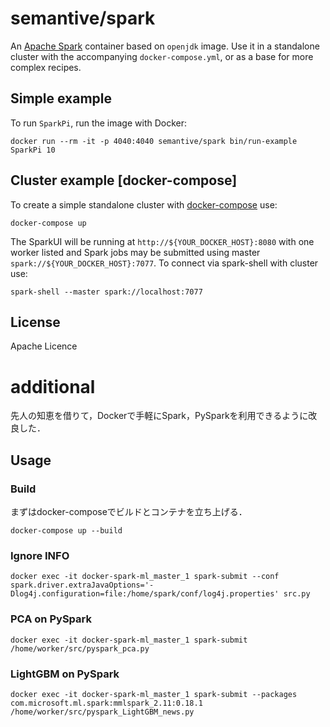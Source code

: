 # semantive/spark

An [Apache Spark](http://spark.apache.org) container based on `openjdk` image. Use it in a standalone cluster with the accompanying `docker-compose.yml`, or as a base for more complex recipes.

## Simple example

To run `SparkPi`, run the image with Docker:

    docker run --rm -it -p 4040:4040 semantive/spark bin/run-example SparkPi 10

## Cluster example [docker-compose]

To create a simple standalone cluster with [docker-compose](http://docs.docker.com/compose) use:

    docker-compose up

The SparkUI will be running at `http://${YOUR_DOCKER_HOST}:8080` with one worker listed and Spark jobs may be submitted using master `spark://${YOUR_DOCKER_HOST}:7077`. To connect via spark-shell with cluster use:

    spark-shell --master spark://localhost:7077

## License

Apache Licence


# additional

先人の知恵を借りて，Dockerで手軽にSpark，PySparkを利用できるように改良した．

## Usage

### Build

まずはdocker-composeでビルドとコンテナを立ち上げる．

``` shell
docker-compose up --build
```

### Ignore INFO

``` shell
docker exec -it docker-spark-ml_master_1 spark-submit --conf spark.driver.extraJavaOptions='-Dlog4j.configuration=file:/home/spark/conf/log4j.properties' src.py
```

### PCA on PySpark

``` shell
docker exec -it docker-spark-ml_master_1 spark-submit /home/worker/src/pyspark_pca.py
```

### LightGBM on PySpark

``` shell
docker exec -it docker-spark-ml_master_1 spark-submit --packages com.microsoft.ml.spark:mmlspark_2.11:0.18.1 /home/worker/src/pyspark_LightGBM_news.py
```
